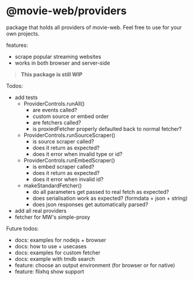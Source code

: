 # @movie-web/providers

package that holds all providers of movie-web.
Feel free to use for your own projects.

features:
 - scrape popular streaming websites
 - works in both browser and server-side

> **This package is still WIP**

Todos:
 - add tests
   - ProviderControls.runAll()
     - are events called?
     - custom source or embed order
     - are fetchers called?
     - is proxiedFetcher properly defaulted back to normal fetcher?
   - ProviderControls.runSourceScraper()
     - is source scraper called?
     - does it return as expected?
     - does it error when invalid type or id?
   - ProviderControls.runEmbedScraper()
     - is embed scraper called?
     - does it return as expected?
     - does it error when invalid id?
   - makeStandardFetcher()
     - do all parameters get passed to real fetch as expected?
     - does serialisation work as expected? (formdata + json + string)
     - does json responses get automatically parsed?
 - add all real providers
 - fetcher for MW's simple-proxy

Future todos:
 - docs: examples for nodejs + browser
 - docs: how to use + usecases
 - docs: examples for custom fetcher
 - docs: example with tmdb search
 - feature: choose an output environment (for browser or for native)
 - feature: flixhq show support
